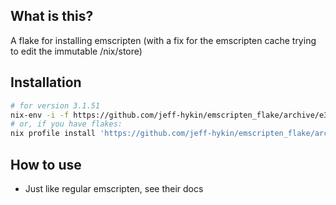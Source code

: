 
<!--                                               -->
<!--                                               -->
<!-- DO NOT EDIT ME; EDIT ./build_helper/readme.md -->
<!--                                               -->
<!--                                               -->

## What is this?

A flake for installing emscripten (with a fix for the emscripten cache trying to edit the immutable /nix/store)

## Installation

```sh
# for version 3.1.51
nix-env -i -f https://github.com/jeff-hykin/emscripten_flake/archive/e361ff9dde1a4191807af1bd7ec1d4116dd72ae9.tar.gz
# or, if you have flakes:
nix profile install 'https://github.com/jeff-hykin/emscripten_flake/archive/e361ff9dde1a4191807af1bd7ec1d4116dd72ae9.tar.gz#emscripten'
```

## How to use

- Just like regular emscripten, see their docs
